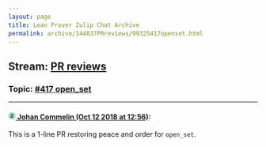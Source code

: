 ```yaml
---
layout: page
title: Lean Prover Zulip Chat Archive 
permalink: archive/144837PRreviews/99325417openset.html
---
```


## Stream: [PR reviews](index.html)
### Topic: [#417 open_set](99325417openset.html)

---

#### [![Click to go to Zulip](../../assets/img/zulip2.png) Johan Commelin (Oct 12 2018 at 12:56)](https://leanprover.zulipchat.com/#narrow/stream/144837-PR%20reviews/topic/%23417%20open_set/near/135668193):
This is a 1-line PR restoring peace and order for `open_set`.

